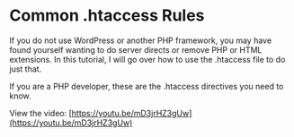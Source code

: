 # Common .htaccess Rules

If you do not use WordPress or another PHP framework, you may have found yourself wanting to do server directs or remove PHP or HTML extensions. In this tutorial, I will go over how to use the .htaccess file to do just that.

If you are a PHP developer, these are the .htaccess directives you need to know.

View the video: [https://youtu.be/mD3jrHZ3gUw](https://youtu.be/mD3jrHZ3gUw)